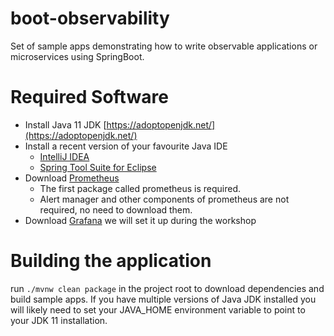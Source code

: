 # boot-observability
Set of sample apps demonstrating how to write observable applications or microservices using 
SpringBoot.

# Required Software

* Install Java 11 JDK [https://adoptopenjdk.net/](https://adoptopenjdk.net/)
* Install a recent version of your favourite Java IDE
    * [IntelliJ IDEA](https://www.jetbrains.com/idea/download) 
    * [Spring Tool Suite for Eclipse](https://spring.io/tools)
* Download [Prometheus](https://prometheus.io/download/) 
    * The first package called prometheus is required. 
    * Alert manager and other components of prometheus are not required, no need to download them.
* Download [Grafana](https://grafana.com/grafana/download) we will set it up during the workshop
 
# Building the application 

run `./mvnw clean package` in the project root to download dependencies and build sample apps. If 
you have multiple versions of Java JDK installed you will likely need to set your JAVA_HOME 
environment variable to point to your JDK 11 installation. 
